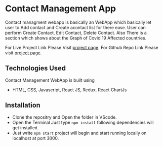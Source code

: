 # Contact Management App

Contact managment webapp is basically an WebApp which basically let user to Add contact and Create acontact list for there ease. User can perform Create Contact, Edit Contact, Delete Contact. Also There is a section which shows about the Graph of Covid 19 Affected countries.

For Live Project Link Please Visit
[project page](https://contact-management-2074.netlify.app/).
For Github Repo Link Please visit
[project page](https://github.com/darkshadow2074/Contact_Management_WebApp).

## Technologies Used

Contact Management WebApp is built using

- HTML, CSS, Javascript, React JS, Redux, React ChartJs

## Installation

- Clone the repositry and Open the folder in VScode.
- Open the Terminal Just type `npm install` following dependencies will get installed.
- Just write `npm start` project will begin and start running locally on localhost at port 3000.
